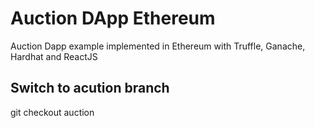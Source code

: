 # Auction DApp Ethereum

Auction Dapp example implemented in Ethereum with Truffle, Ganache, Hardhat and ReactJS


## Switch to acution branch
git checkout auction
